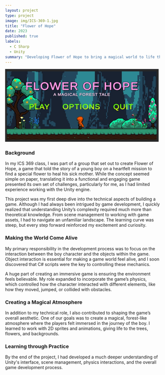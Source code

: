 ```yaml
---
layout: project
type: project
image: img/ICS-369-1.jpg
title: "Flower of Hope"
date: 2023
published: true
labels:
  - C Sharp
  - Unity
summary: "Developing Flower of Hope to bring a magical world to life through Unity, mastering object interaction, physics, and immersive 2D game aesthetics."
---
```


<img alt="Image" src="../img/ICS-369-1.jpg" width=500px>

### Background

In my ICS 369 class, I was part of a group that set out to create Flower of Hope, a game that told the story of a young boy on a heartfelt mission to find a special flower to heal his sick mother. While the concept seemed simple on paper, translating it into a functional and engaging game presented its own set of challenges, particularly for me, as I had limited experience working with the Unity engine.

This project was my first deep dive into the technical aspects of building a game. Although I had always been intrigued by game development, I quickly realized that understanding Unity’s complexity required much more than theoretical knowledge. From scene management to working with game assets, I had to navigate an unfamiliar landscape. The learning curve was steep, but every step forward reinforced my excitement and curiosity.

### Making the World Come Alive

My primary responsibility in the development process was to focus on the interaction between the boy character and the objects within the game. Object interaction is essential for making a game world feel alive, and I soon discovered that C# scripts were the key to controlling these mechanics.

A huge part of creating an immersive game is ensuring the environment feels believable. My role expanded to incorporate the game’s physics, which controlled how the character interacted with different elements, like how they moved, jumped, or collided with obstacles.

### Creating a Magical Atmosphere

In addition to my technical role, I also contributed to shaping the game’s overall aesthetic. One of our goals was to create a magical, forest-like atmosphere where the players felt immersed in the journey of the boy. I learned to work with 2D sprites and animations, giving life to the trees, flowers, and backgrounds.

### Learning through Practice

By the end of the project, I had developed a much deeper understanding of Unity's interface, scene management, physics interactions, and the overall game development process.